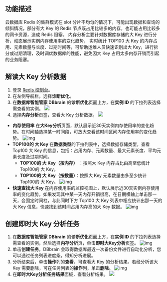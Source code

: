 ## 功能描述

云数据库 Redis 的集群模式在 slot 分片不均匀的情况下，可能出现数据和查询的倾斜情况，部分有大 Key 的 Redis 节点既占用比较多的内存，也可能占用比较多的网卡资源，造成 Redis 阻塞。
内存分析主要针对数据库存储的大 Key 进行分析，动态展示实例内存使用率的变化趋势， 实时统计 TOP100 大 Key 的内存占用、元素数量与长度、过期时间等，可帮助运维人员快速识别出大 Key，进行拆分或过期清理，及时调优数据库的性能，避免因大 Key 占用太多内存开销而引起的业务阻塞。

## 解读大 Key 分析数据

1. 登录 [Redis 控制台](https://console.cloud.tencent.com/redis)。
2. 在左侧导航栏，选择**诊断优化**。
3. 在**数据库智能管家 DBbrain** 的**诊断优化**页面上方，在**实例 ID** 的下拉列表选择需查看的实例。
![](https://qcloudimg.tencent-cloud.cn/raw/c40a68d6afbe42215d5ee8c31e6b68c6.png)
4. 选择**内存分析**页签，查看大 Key 分析数据。
![](https://qcloudimg.tencent-cloud.cn/raw/0bbd080bd8bd7af469d52dd8e54e59e1.png)
 - **内存使用率**
   在**大Key分析**页面，默认展示近30天实例内存使用率的变化趋势。在时间轴选择某一时间段，可放大查看该时间区间内存使用率的变化趋势。
   ![img](https://main.qcloudimg.com/raw/fcac15ea328e54c257797934c2def268.png)
 - **TOP100的 大 Key**
   在**数据类型**的下拉列表中，选择数据存储类型，查看 Top100 大 Key 的信息，包括：占用内存、元素数量、最大元素长度、平均元素长度及过期时间。
    - **TOP100的 大 Key（按内存）** ：按照大 Key 内存占比由高至低统计 Top100的 大 Key。
    - **TOP100的 大 Key（按数量）**：按照大 Key 元素数量由多至少统计 Top100的 大 Key。
   ![img](https://main.qcloudimg.com/raw/e4c0d81f3dd81693f43d56b1cbcb2c26.png)
 - **快速查找大 Key**
   在内存使用率的监控视图上，默认展示近30天实例内存使用率的变化趋势，如果发现其中某一天内存开销很高，在日期横轴上单击那一天，会固定时间柱，与此同时下方 Top100 大 Key 列表中相应统计出那一天的大 Key 信息，快速找到该时间占用内存高的大 Key 数据。
![img](https://main.qcloudimg.com/raw/3154abb1cea2fb4fac94647e15a3d482.png)

## 创建即时大 Key 分析任务

1. 在**数据库智能管家 DBbrain** 的**诊断优化**页面上方，在**实例 ID** 的下拉列表选择需查看的实例，然后选择**内存分析**页，单击**即时大Key分析**页签。
![img](https://main.qcloudimg.com/raw/3e423e9a1b9f23eae36ee451c5e86139.png)
2. 单击**创建任务**，DBbrain 会取得数据库最近一次备份文件进行自动化分析，您可以通过任务列表进度条，得知分析进展。
3. 分析结束后，单击**操作**列的**查看**，可查看大 Key 的分析结果。若经分析该大 Key 需要删除，可在任务列表的**操作**列，单击**删除**。
![img](https://main.qcloudimg.com/raw/48018deceb4b7ddac6b432fce4490762.png)
4. 在**即时大Key分析任务结果**面板，查看分析结果。
![](https://qcloudimg.tencent-cloud.cn/raw/8debdad03a9ac0b1bf5ed332cd47c403.png)

